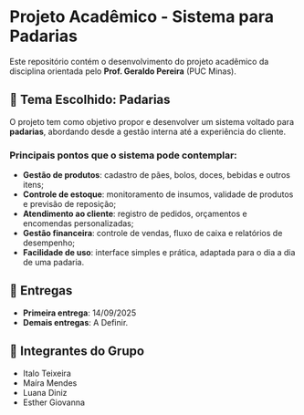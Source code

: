 # Projeto Acadêmico - Sistema para Padarias  

Este repositório contém o desenvolvimento do projeto acadêmico da disciplina orientada pelo **Prof. Geraldo Pereira** (PUC Minas).  

## 📌 Tema Escolhido: Padarias  
O projeto tem como objetivo propor e desenvolver um sistema voltado para **padarias**, abordando desde a gestão interna até a experiência do cliente.  

### Principais pontos que o sistema pode contemplar:
- **Gestão de produtos**: cadastro de pães, bolos, doces, bebidas e outros itens;  
- **Controle de estoque**: monitoramento de insumos, validade de produtos e previsão de reposição;  
- **Atendimento ao cliente**: registro de pedidos, orçamentos e encomendas personalizadas;  
- **Gestão financeira**: controle de vendas, fluxo de caixa e relatórios de desempenho;  
- **Facilidade de uso**: interface simples e prática, adaptada para o dia a dia de uma padaria.  

## 📅 Entregas  
- **Primeira entrega**: 14/09/2025
- **Demais entregas**: A Definir.
  
## 👥 Integrantes do Grupo  
- Italo Teixeira
- Maíra Mendes
- Luana Diniz
- Esther Giovanna
  
